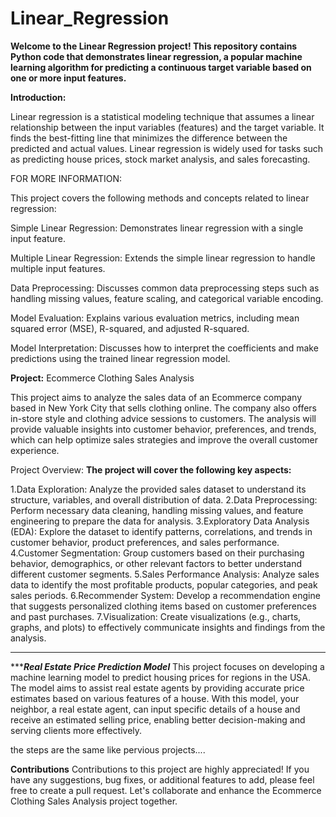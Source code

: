 # Linear_Regression
**Welcome to the Linear Regression project! This repository contains Python code that demonstrates linear regression, a popular machine learning algorithm for predicting a continuous target variable based on one or more input features.**

**Introduction:**

Linear regression is a statistical modeling technique that assumes a linear relationship between the input variables (features) and the target variable. It finds the best-fitting line that minimizes the difference between the predicted and actual values. Linear regression is widely used for tasks such as predicting house prices, stock market analysis, and sales forecasting.



FOR MORE INFORMATION:

This project covers the following methods and concepts related to linear regression:

Simple Linear Regression: Demonstrates linear regression with a single input feature.

Multiple Linear Regression: Extends the simple linear regression to handle multiple input features.

Data Preprocessing: Discusses common data preprocessing steps such as handling missing values, feature scaling, and categorical variable encoding.

Model Evaluation: Explains various evaluation metrics, including mean squared error (MSE), R-squared, and adjusted R-squared.

Model Interpretation: Discusses how to interpret the coefficients and make predictions using the trained linear regression model.



**Project:**
Ecommerce Clothing Sales Analysis

This project aims to analyze the sales data of an Ecommerce company based in New York City that sells clothing online. The company also offers in-store style and clothing advice sessions to customers. The analysis will provide valuable insights into customer behavior, preferences, and trends, which can help optimize sales strategies and improve the overall customer experience.

Project Overview:
**The project will cover the following key aspects:**

1.Data Exploration: Analyze the provided sales dataset to understand its structure, variables, and overall distribution of data.
2.Data Preprocessing: Perform necessary data cleaning, handling missing values, and feature engineering to prepare the data for analysis.
3.Exploratory Data Analysis (EDA): Explore the dataset to identify patterns, correlations, and trends in customer behavior, product preferences, and sales performance.
4.Customer Segmentation: Group customers based on their purchasing behavior, demographics, or other relevant factors to better understand different customer segments.
5.Sales Performance Analysis: Analyze sales data to identify the most profitable products, popular categories, and peak sales periods.
6.Recommender System: Develop a recommendation engine that suggests personalized clothing items based on customer preferences and past purchases.
7.Visualization: Create visualizations (e.g., charts, graphs, and plots) to effectively communicate insights and findings from the analysis.



****

******Real Estate Price Prediction Model***
This project focuses on developing a machine learning model to predict housing prices for regions in the USA. The model aims to assist real estate agents by providing accurate price estimates based on various features of a house. With this model, your neighbor, a real estate agent, can input specific details of a house and receive an estimated selling price, enabling better decision-making and serving clients more effectively.

the steps are the same like pervious projects....

**Contributions**
Contributions to this project are highly appreciated! If you have any suggestions, bug fixes, or additional features to add, please feel free to create a pull request. Let's collaborate and enhance the Ecommerce Clothing Sales Analysis project together.



